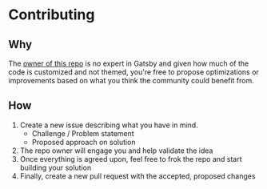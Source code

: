 # Contributing

## Why

The [owner of this repo](https://github.com/schoraria911) is no expert in Gatsby and given how much of the code is customized and not themed, you're free to propose optimizations or improvements based on what you think the community could benefit from.

## How

1. Create a new issue describing what you have in mind.
    * Challenge / Problem statement
    * Proposed approach on solution
2. The repo owner will engage you and help validate the idea
3. Once everything is agreed upon, feel free to frok the repo and start building your solution
4. Finally, create a new pull request with the accepted, proposed changes